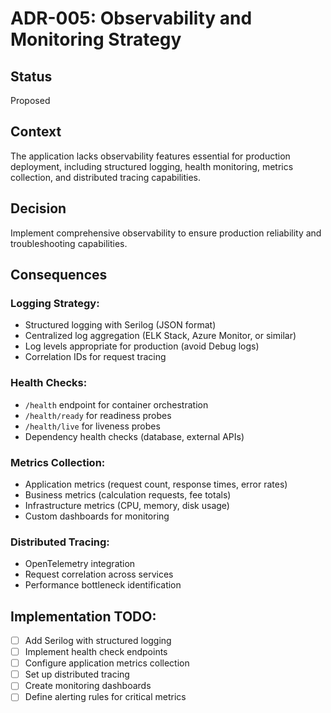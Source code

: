 # ADR-005: Observability and Monitoring Strategy

## Status
Proposed

## Context
The application lacks observability features essential for production deployment, including structured logging, health monitoring, metrics collection, and distributed tracing capabilities.

## Decision
Implement comprehensive observability to ensure production reliability and troubleshooting capabilities.

## Consequences

### Logging Strategy:
- Structured logging with Serilog (JSON format)
- Centralized log aggregation (ELK Stack, Azure Monitor, or similar)
- Log levels appropriate for production (avoid Debug logs)
- Correlation IDs for request tracing

### Health Checks:
- `/health` endpoint for container orchestration
- `/health/ready` for readiness probes
- `/health/live` for liveness probes
- Dependency health checks (database, external APIs)

### Metrics Collection:
- Application metrics (request count, response times, error rates)
- Business metrics (calculation requests, fee totals)
- Infrastructure metrics (CPU, memory, disk usage)
- Custom dashboards for monitoring

### Distributed Tracing:
- OpenTelemetry integration
- Request correlation across services
- Performance bottleneck identification

## Implementation TODO:
- [ ] Add Serilog with structured logging
- [ ] Implement health check endpoints
- [ ] Configure application metrics collection
- [ ] Set up distributed tracing
- [ ] Create monitoring dashboards
- [ ] Define alerting rules for critical metrics

